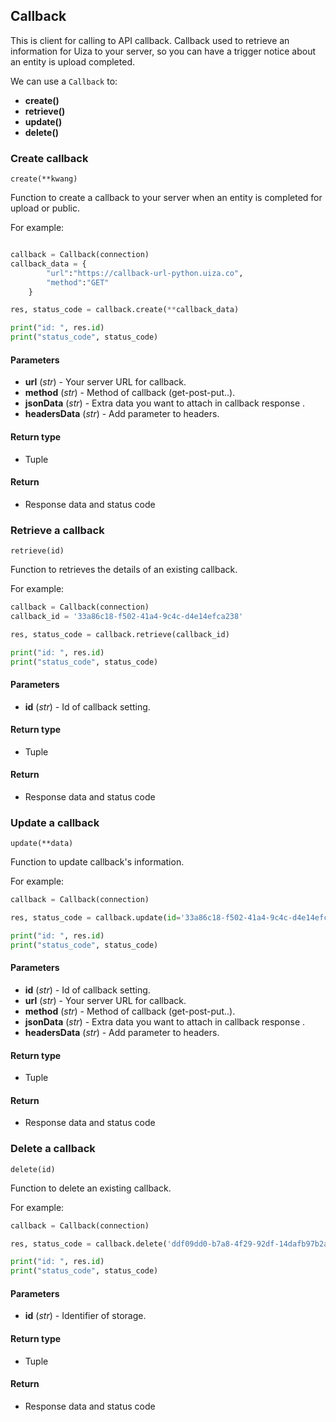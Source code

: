 ## Callback

This is client for calling to API callback. Callback used to retrieve an information for Uiza to your server, so you can have a trigger notice about an entity is upload completed.

We can use a `Callback` to:

- **create()**
- **retrieve()**
- **update()**
- **delete()**

### Create callback

`create(**kwang)`

Function to create a callback to your server when an entity is completed for upload or public.

For example:

```python

callback = Callback(connection)
callback_data = {
        "url":"https://callback-url-python.uiza.co",
        "method":"GET"
    }

res, status_code = callback.create(**callback_data)

print("id: ", res.id)
print("status_code", status_code)
```

#### Parameters

- **url** (*str*) - Your server URL for callback.
- **method** (*str*) - Method of callback (get-post-put..).
- **jsonData** (*str*) - Extra data you want to attach in callback response	.
- **headersData** (*str*) - Add parameter to headers.

#### Return type

- Tuple

#### Return

- Response data and status code

### Retrieve a callback

`retrieve(id)`

Function to retrieves the details of an existing callback.

For example:

```python
callback = Callback(connection)
callback_id = '33a86c18-f502-41a4-9c4c-d4e14efca238'

res, status_code = callback.retrieve(callback_id)

print("id: ", res.id)
print("status_code", status_code)
```

#### Parameters

- **id** (*str*) - Id of callback setting.

#### Return type

- Tuple

#### Return

- Response data and status code

### Update a callback

`update(**data)`

Function to update callback's information.

For example:

```python
callback = Callback(connection)

res, status_code = callback.update(id='33a86c18-f502-41a4-9c4c-d4e14efca238', method='POST')

print("id: ", res.id)
print("status_code", status_code)
```

#### Parameters

- **id** (*str*) - Id of callback setting.
- **url** (*str*) - Your server URL for callback.
- **method** (*str*) - Method of callback (get-post-put..).
- **jsonData** (*str*) - Extra data you want to attach in callback response	.
- **headersData** (*str*) - Add parameter to headers.

#### Return type

- Tuple

#### Return

- Response data and status code

### Delete a callback

`delete(id)`

Function to delete an existing callback.

For example:

```python
callback = Callback(connection)

res, status_code = callback.delete('ddf09dd0-b7a8-4f29-92df-14dafb97b2aa')

print("id: ", res.id)
print("status_code", status_code)
```

#### Parameters

- **id** (*str*) - Identifier of storage.

#### Return type

- Tuple

#### Return

- Response data and status code

